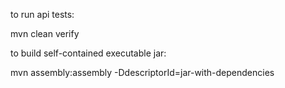 to run api tests:

mvn clean verify

to build self-contained executable jar:

mvn assembly:assembly -DdescriptorId=jar-with-dependencies

